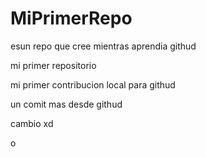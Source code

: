 # MiPrimerRepo
esun repo que cree mientras aprendia githud

mi primer repositorio

mi primer contribucion local para githud

un comit mas desde githud

cambio xd

o
